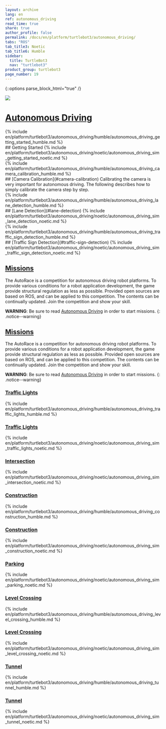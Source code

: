 ```yaml
---
layout: archive
lang: en
ref: autonomous_driving
read_time: true
share: true
author_profile: false
permalink: /docs/en/platform/turtlebot3/autonomous_driving/
tabs: "ROS"
tab_title3: Noetic
tab_title6: Humble
sidebar:
  title: TurtleBot3
  nav: "turtlebot3"
product_group: turtlebot3
page_number: 19
---
```


<style>body {counter-reset: h1 7 !important;}</style>

{::options parse_block_html="true" /}

![](/assets/images/platform/turtlebot3/autonomous_driving/autorace_rbiz_challenge_2017_robots_1.png)

# [Autonomous Driving](#autonomous-driving)

<section data-id="{{ page.tab_title6 }}" class="tab_contents">
{% include en/platform/turtlebot3/autonomous_driving/humble/autonomous_driving_getting_started_humble.md %}
</section>

<section data-id="{{ page.tab_title3 }}" class="tab_contents">
## Getting Started
{% include en/platform/turtlebot3/autonomous_driving/noetic/autonomous_driving_sim_getting_started_noetic.md %}
</section>


<!-- Camera Calli -->

<section data-id="{{ page.tab_title6 }}" class="tab_contents">
{% include en/platform/turtlebot3/autonomous_driving/humble/autonomous_driving_camera_calibration_humble.md %}
</section>

<section data-id="{{ page.tab_title3 }}" class="tab_contents">
## [Camera Calibration](#camera-calibration)
Calibrating the camera is very important for autonomous driving. The following describes how to simply calibrate the camera step by step.
</section>

<!-- Lane Detection -->

<section data-id="{{ page.tab_title6 }}" class="tab_contents">
{% include en/platform/turtlebot3/autonomous_driving/humble/autonomous_driving_lane_detection_humble.md %}
</section>

<section data-id="{{ page.tab_title3 }}" class="tab_contents">
## [Lane Detection](#lane-detection)
{% include en/platform/turtlebot3/autonomous_driving/noetic/autonomous_driving_sim_lane_detection_noetic.md %}
</section>


<!-- Traffic Sign Detection -->

<section data-id="{{ page.tab_title6 }}" class="tab_contents">
{% include en/platform/turtlebot3/autonomous_driving/humble/autonomous_driving_traffic_sign_detection_humble.md %}
</section>

<section data-id="{{ page.tab_title3 }}" class="tab_contents">
## [Traffic Sign Detection](#traffic-sign-detection)
{% include en/platform/turtlebot3/autonomous_driving/noetic/autonomous_driving_sim_traffic_sign_detection_noetic.md %}
</section>

<!-- Mission -->

<section data-id="{{ page.tab_title6 }}" class="tab_contents">

## [Missions](#missions)

The AutoRace is a competition for autonomous driving robot platforms.
To provide various conditions for a robot application development, the game provide structural regulation as less as possible. Provided open sources are based on ROS, and can be applied to this competition. The contents can be continually updated. Join the competition and show your skill.

**WARNING**: Be sure to read [Autonomous Driving](#autonomous-driving) in order to start missions.
{: .notice--warning}
</section>

<section data-id="{{ page.tab_title3 }}" class="tab_contents">

## [Missions](#missions)

The AutoRace is a competition for autonomous driving robot platforms.
To provide various conditions for a robot application development, the game provide structural regulation as less as possible. Provided open sources are based on ROS, and can be applied to this competition. The contents can be continually updated. Join the competition and show your skill.

**WARNING**: Be sure to read [Autonomous Driving](#autonomous-driving) in order to start missions.
{: .notice--warning}
</section>

<!--traffic_light-->

<section data-id="{{ page.tab_title6 }}" class="tab_contents">

### [Traffic Lights](#traffic-lights)
{% include en/platform/turtlebot3/autonomous_driving/humble/autonomous_driving_traffic_lights_humble.md %}
</section>

<section data-id="{{ page.tab_title3 }}" class="tab_contents">

### [Traffic Lights](#traffic-lights)
{% include en/platform/turtlebot3/autonomous_driving/noetic/autonomous_driving_sim_traffic_lights_noetic.md %}
</section>

<!--intersection-->

<section data-id="{{ page.tab_title3 }}" class="tab_contents">

### [Intersection](#intersection)
{% include en/platform/turtlebot3/autonomous_driving/noetic/autonomous_driving_sim_intersection_noetic.md %}
</section>

<!--construction-->

<section data-id="{{ page.tab_title6 }}" class="tab_contents">

### [Construction](#construction)
{% include en/platform/turtlebot3/autonomous_driving/humble/autonomous_driving_construction_humble.md %}
</section>

<section data-id="{{ page.tab_title3 }}" class="tab_contents">

### [Construction](#construction)
{% include en/platform/turtlebot3/autonomous_driving/noetic/autonomous_driving_sim_construction_noetic.md %}
</section>

<!--parking-->

<section data-id="{{ page.tab_title3 }}" class="tab_contents">

### [Parking](#parking)
{% include en/platform/turtlebot3/autonomous_driving/noetic/autonomous_driving_sim_parking_noetic.md %}
</section>

<!--level_crossing-->

<section data-id="{{ page.tab_title6 }}" class="tab_contents">

### [Level Crossing](#level-crossing)
{% include en/platform/turtlebot3/autonomous_driving/humble/autonomous_driving_level_crossing_humble.md %}
</section>

<section data-id="{{ page.tab_title3 }}" class="tab_contents">

### [Level Crossing](#level-crossing)
{% include en/platform/turtlebot3/autonomous_driving/noetic/autonomous_driving_sim_level_crossing_noetic.md %}
</section>

<!--tunnel-->

<section data-id="{{ page.tab_title6 }}" class="tab_contents">

### [Tunnel](#tunnel)
{% include en/platform/turtlebot3/autonomous_driving/humble/autonomous_driving_tunnel_humble.md %}
</section>

<section data-id="{{ page.tab_title3 }}" class="tab_contents">

### [Tunnel](#tunnel)
{% include en/platform/turtlebot3/autonomous_driving/noetic/autonomous_driving_sim_tunnel_noetic.md %}
</section>

